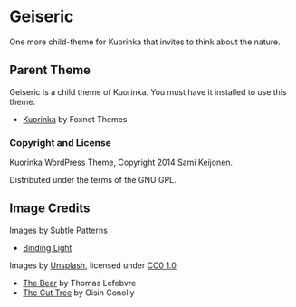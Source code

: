 # Geiseric

One more child-theme for Kuorinka that invites to think about the nature.

## Parent Theme

Geiseric is a child theme of Kuorinka. You must have it installed to use this theme.
* [Kuorinka](https://foxnet-themes.fi/downloads/kuorinka) by Foxnet Themes

### Copyright and License

Kuorinka WordPress Theme, Copyright 2014 Sami Keijonen.

Distributed under the terms of the GNU GPL.

## Image Credits

Images by Subtle Patterns
* [Binding Light](http://subtlepatterns.com/binding-light/)

Images by [Unsplash](http://unsplash.com/), licensed under [CC0 1.0](http://creativecommons.org/publicdomain/zero/1.0/)
* [The Bear](http://bit.ly/1sQjaIW) by Thomas Lefebvre
* [The Cut Tree](http://bit.ly/1gjnUlm) by Oisin Conolly
